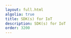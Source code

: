 ```yaml
---
layout: full.html
algolia: true
title: SDK(s) for IoT
description: SDK(s) for IoT
order: 3200
---
```

